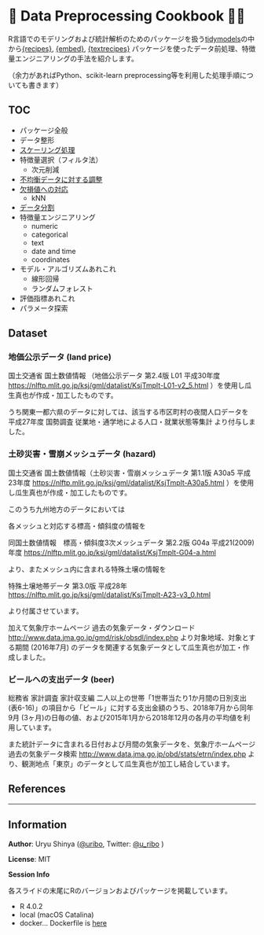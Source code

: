 
<!-- README.md is generated from README.Rmd. Please edit that file -->

📖 Data Preprocessing Cookbook 👨‍🍳
=================================

<!-- badges: start -->
<!-- badges: end -->

R言語でのモデリングおよび統計解析のためのパッケージを扱う[tidymodels](https://github.com/tidymodels/tidymodels)の中から[{recipes}](https://github.com/tidymodels/recipes),
[{embed}](https://github.com/tidymodels/embed),
[{textrecipes}](https://github.com/tidymodels/textrecipes)
パッケージを使ったデータ前処理、特徴量エンジニアリングの手法を紹介します。

（余力があればPython、scikit-learn
preprocessing等を利用した処理手順についても書きます）

TOC
---

-   パッケージ全般
-   データ整形
-   [スケーリング処理](https://uribo.github.io/dpp-cookbook/slides/scaling)
-   特徴量選択（フィルタ法）
    -   次元削減
-   [不均衡データに対する調整](https://uribo.github.io/dpp-cookbook/slides/class-imbalance)
-   [欠損値への対応](https://uribo.github.io/dpp-cookbook/slides/missing-data)
    -   kNN
-   [データ分割](https://uribo.github.io/dpp-cookbook/slides/data-split)
-   特徴量エンジニアリング
    -   numeric
    -   categorical
    -   text
    -   date and time
    -   coordinates
-   モデル・アルゴリズムあれこれ
    -   線形回帰
    -   ランダムフォレスト
-   評価指標あれこれ
-   パラメータ探索

Dataset
-------

### 地価公示データ (land price)

国土交通省 国土数値情報 （地価公示データ 第2.4版 L01 平成30年度
<a href="https://nlftp.mlit.go.jp/ksj/gml/datalist/KsjTmplt-L01-v2_5.html" class="uri">https://nlftp.mlit.go.jp/ksj/gml/datalist/KsjTmplt-L01-v2_5.html</a>
）を使用し瓜生真也が作成・加工したものです。

うち関東一都六県のデータに対しては、該当する市区町村の夜間人口データを
平成27年度 国勢調査 従業地・通学地による人口・就業状態等集計
より付与しました。

### 土砂災害・雪崩メッシュデータ (hazard)

国土交通省 国土数値情報（土砂災害・雪崩メッシュデータ 第1.1版 A30a5
平成23年度
<a href="https://nlftp.mlit.go.jp/ksj/gml/datalist/KsjTmplt-A30a5.html" class="uri">https://nlftp.mlit.go.jp/ksj/gml/datalist/KsjTmplt-A30a5.html</a>
）を使用し瓜生真也が作成・加工したものです。

このうち九州地方のデータにおいては

各メッシュと対応する標高・傾斜度の情報を

同国土数値情報　標高・傾斜度3次メッシュデータ 第2.2版 G04a
平成21(2009)年度
<a href="https://nlftp.mlit.go.jp/ksj/gml/datalist/KsjTmplt-G04-a.html" class="uri">https://nlftp.mlit.go.jp/ksj/gml/datalist/KsjTmplt-G04-a.html</a>

より、またメッシュ内に含まれる特殊土壌の情報を

特殊土壌地帯データ 第3.0版 平成28年
<a href="https://nlftp.mlit.go.jp/ksj/gml/datalist/KsjTmplt-A23-v3_0.html" class="uri">https://nlftp.mlit.go.jp/ksj/gml/datalist/KsjTmplt-A23-v3_0.html</a>

より付属させています。

加えて気象庁ホームページ 過去の気象データ・ダウンロード
<a href="http://www.data.jma.go.jp/gmd/risk/obsdl/index.php" class="uri">http://www.data.jma.go.jp/gmd/risk/obsdl/index.php</a>
より対象地域、対象とする期間 (2016年7月)
のデータを関連する気象データとして瓜生真也が加工・作成しました。

### ビールへの支出データ (beer)

総務省 家計調査 家計収支編 二人以上の世帯「1世帯当たり1か月間の日別支出
(表6-16)」の項目から「ビール」に対する支出金額のうち、2018年7月から同年9月
(3ヶ月)の日毎の値、および2015年1月から2018年12月の各月の平均値を利用しています。

また統計データに含まれる日付および月間の気象データを、気象庁ホームページ
過去の気象データ検索
<a href="http://www.data.jma.go.jp/obd/stats/etrn/index.php" class="uri">http://www.data.jma.go.jp/obd/stats/etrn/index.php</a>
より、観測地点「東京」のデータとして瓜生真也が加工し結合しています。

References
----------

------------------------------------------------------------------------

Information
-----------

**Author**: Uryu Shinya ([@uribo](https://github.com/uribo), Twitter:
[@u\_ribo](http://twitter.com/u_ribo) )

**License**: MIT

**Session Info**

各スライドの末尾にRのバージョンおよびパッケージを掲載しています。

-   R 4.0.2
-   local (macOS Catalina)
-   docker… Dockerfile is
    [here](https://github.com/uribo/dpp-cookbook/blob/master/Dockerfile)
